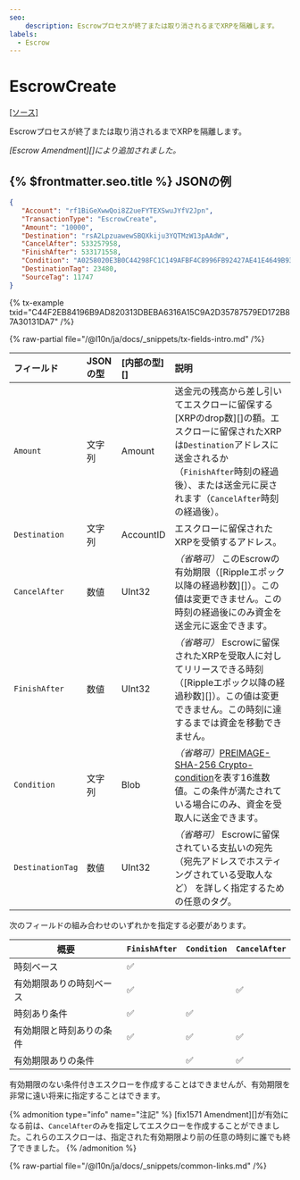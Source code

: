 ```yaml
---
seo:
    description: Escrowプロセスが終了または取り消されるまでXRPを隔離します。
labels:
  - Escrow
---
```

# EscrowCreate

[[ソース]](https://github.com/XRPLF/rippled/blob/master/src/xrpld/app/tx/detail/Escrow.cpp "Source")

Escrowプロセスが終了または取り消されるまでXRPを隔離します。

_[Escrow Amendment][]により追加されました。_

## {% $frontmatter.seo.title %} JSONの例

```json
{
   "Account": "rf1BiGeXwwQoi8Z2ueFYTEXSwuJYfV2Jpn",
   "TransactionType": "EscrowCreate",
   "Amount": "10000",
   "Destination": "rsA2LpzuawewSBQXkiju3YQTMzW13pAAdW",
   "CancelAfter": 533257958,
   "FinishAfter": 533171558,
   "Condition": "A0258020E3B0C44298FC1C149AFBF4C8996FB92427AE41E4649B934CA495991B7852B855810100",
   "DestinationTag": 23480,
   "SourceTag": 11747
}
```

{% tx-example txid="C44F2EB84196B9AD820313DBEBA6316A15C9A2D35787579ED172B87A30131DA7" /%}


{% raw-partial file="/@l10n/ja/docs/_snippets/tx-fields-intro.md" /%}

| フィールド            | JSONの型 | [内部の型][] | 説明               |
|:-----------------|:----------|:------------------|:--------------------------|
| `Amount`         | 文字列    | Amount            | 送金元の残高から差し引いてエスクローに留保する[XRPのdrop数][]の額。エスクローに留保されたXRPは`Destination`アドレスに送金されるか（`FinishAfter`時刻の経過後）、または送金元に戻されます（`CancelAfter`時刻の経過後）。 |
| `Destination`    | 文字列    | AccountID         | エスクローに留保されたXRPを受領するアドレス。 |
| `CancelAfter`    | 数値    | UInt32            | _（省略可）_ このEscrowの有効期限（[Rippleエポック以降の経過秒数][]）。この値は変更できません。この時刻の経過後にのみ資金を送金元に返金できます。 |
| `FinishAfter`    | 数値    | UInt32            | _（省略可）_ Escrowに留保されたXRPを受取人に対してリリースできる時刻（[Rippleエポック以降の経過秒数][]）。この値は変更できません。この時刻に達するまでは資金を移動できません。 |
| `Condition`      | 文字列    | Blob              | _（省略可）_[PREIMAGE-SHA-256 Crypto-condition](https://tools.ietf.org/html/draft-thomas-crypto-conditions-02#section-8.1)を表す16進数値。この条件が満たされている場合にのみ、資金を受取人に送金できます。 |
| `DestinationTag` | 数値    | UInt32            | _（省略可）_ Escrowに留保されている支払いの宛先（宛先アドレスでホスティングされている受取人など） を詳しく指定するための任意のタグ。 |

次のフィールドの組み合わせのいずれかを指定する必要があります。

| 概要                              | `FinishAfter` | `Condition` | `CancelAfter` |
|-----------------------------------|---------------|-------------|---------------|
| 時刻ベース                        | ✅            |             |               |
| 有効期限ありの時刻ベース          | ✅            |             | ✅            |
| 時刻あり条件                      | ✅            | ✅          |               |
| 有効期限と時刻ありの条件          | ✅            | ✅          | ✅            |
| 有効期限ありの条件                |               | ✅          | ✅            |

有効期限のない条件付きエスクローを作成することはできませんが、有効期限を非常に遠い将来に指定することはできます。

{% admonition type="info" name="注記" %}
[fix1571 Amendment][]が有効になる前は、`CancelAfter`のみを指定してエスクローを作成することができました。これらのエスクローは、指定された有効期限より前の任意の時刻に誰でも終了できました。
{% /admonition %}

{% raw-partial file="/@l10n/ja/docs/_snippets/common-links.md" /%}
